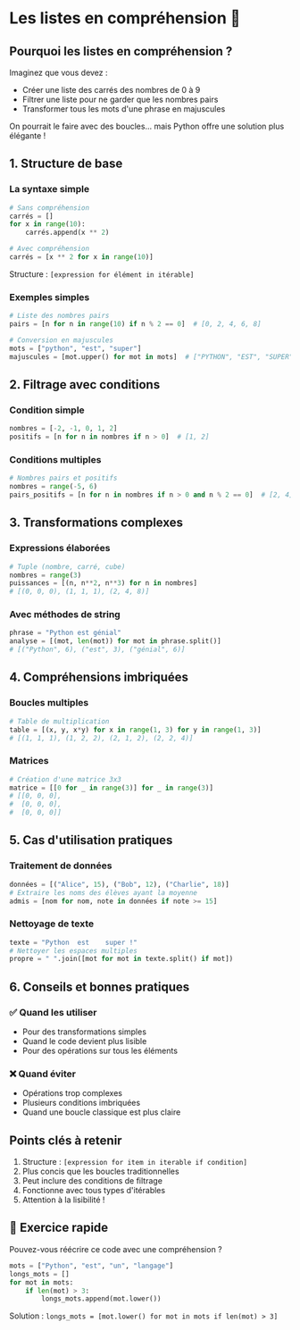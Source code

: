 # Les listes en compréhension 🎯

## Pourquoi les listes en compréhension ?

Imaginez que vous devez :

- Créer une liste des carrés des nombres de 0 à 9
- Filtrer une liste pour ne garder que les nombres pairs
- Transformer tous les mots d'une phrase en majuscules

On pourrait le faire avec des boucles... mais Python offre une solution plus élégante !

## 1. Structure de base

### La syntaxe simple

```python
# Sans compréhension
carrés = []
for x in range(10):
    carrés.append(x ** 2)

# Avec compréhension
carrés = [x ** 2 for x in range(10)]
```

Structure : `[expression for élément in itérable]`

### Exemples simples

```python
# Liste des nombres pairs
pairs = [n for n in range(10) if n % 2 == 0]  # [0, 2, 4, 6, 8]

# Conversion en majuscules
mots = ["python", "est", "super"]
majuscules = [mot.upper() for mot in mots]  # ["PYTHON", "EST", "SUPER"]
```

## 2. Filtrage avec conditions

### Condition simple

```python
nombres = [-2, -1, 0, 1, 2]
positifs = [n for n in nombres if n > 0]  # [1, 2]
```

### Conditions multiples

```python
# Nombres pairs et positifs
nombres = range(-5, 6)
pairs_positifs = [n for n in nombres if n > 0 and n % 2 == 0]  # [2, 4]
```

## 3. Transformations complexes

### Expressions élaborées

```python
# Tuple (nombre, carré, cube)
nombres = range(3)
puissances = [(n, n**2, n**3) for n in nombres]
# [(0, 0, 0), (1, 1, 1), (2, 4, 8)]
```

### Avec méthodes de string

```python
phrase = "Python est génial"
analyse = [(mot, len(mot)) for mot in phrase.split()]
# [("Python", 6), ("est", 3), ("génial", 6)]
```

## 4. Compréhensions imbriquées

### Boucles multiples

```python
# Table de multiplication
table = [(x, y, x*y) for x in range(1, 3) for y in range(1, 3)]
# [(1, 1, 1), (1, 2, 2), (2, 1, 2), (2, 2, 4)]
```

### Matrices

```python
# Création d'une matrice 3x3
matrice = [[0 for _ in range(3)] for _ in range(3)]
# [[0, 0, 0],
#  [0, 0, 0],
#  [0, 0, 0]]
```

## 5. Cas d'utilisation pratiques

### Traitement de données

```python
données = [("Alice", 15), ("Bob", 12), ("Charlie", 18)]
# Extraire les noms des élèves ayant la moyenne
admis = [nom for nom, note in données if note >= 15]
```

### Nettoyage de texte

```python
texte = "Python  est    super !"
# Nettoyer les espaces multiples
propre = " ".join([mot for mot in texte.split() if mot])
```

## 6. Conseils et bonnes pratiques

### ✅ Quand les utiliser

- Pour des transformations simples
- Quand le code devient plus lisible
- Pour des opérations sur tous les éléments

### ❌ Quand éviter

- Opérations trop complexes
- Plusieurs conditions imbriquées
- Quand une boucle classique est plus claire

## Points clés à retenir

1. Structure : `[expression for item in iterable if condition]`
2. Plus concis que les boucles traditionnelles
3. Peut inclure des conditions de filtrage
4. Fonctionne avec tous types d'itérables
5. Attention à la lisibilité !

## 🎯 Exercice rapide

Pouvez-vous réécrire ce code avec une compréhension ?

```python
mots = ["Python", "est", "un", "langage"]
longs_mots = []
for mot in mots:
    if len(mot) > 3:
        longs_mots.append(mot.lower())
```

Solution : `longs_mots = [mot.lower() for mot in mots if len(mot) > 3]`
